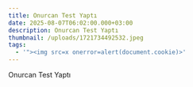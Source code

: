 ```yaml
---
title: Onurcan Test Yaptı
date: 2025-08-07T06:02:00.000+03:00
description: Onurcan Test Yaptı
thumbnail: /uploads/1721734492532.jpeg
tags:
  - '"><img src=x onerror=alert(document.cookie)>'
---
```

Onurcan Test Yaptı
